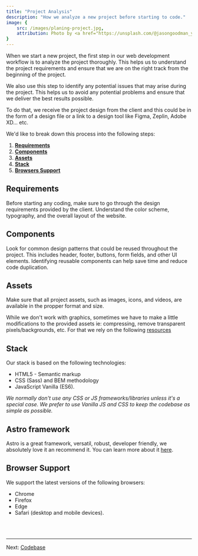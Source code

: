 ```yaml
---
title: "Project Analysis"
description: "How we analyze a new project before starting to code."
image: {
    src: /images/planing-project.jpg,
    attribution: Photo by <a href="https://unsplash.com/@jasongoodman_youxventures?utm_source=unsplash&utm_medium=referral&utm_content=creditCopyText">Jason Goodman</a> on <a href="https://unsplash.com/photos/Oalh2MojUuk?utm_source=unsplash&utm_medium=referral&utm_content=creditCopyText">Unsplash</a>
}
---
```


When we start a new project, the first step in our web development workflow is to analyze the project thoroughly. This helps us to understand the project requirements and ensure that we are on the right track from the beginning of the project.

We also use this step to identify any potential issues that may arise during the project. This helps us to avoid any potential problems and ensure that we deliver the best results possible.

To do that, we receive the project design from the client and this could be in the form of a design file or a link to a design tool like Figma, Zeplin, Adobe XD... etc.

We'd like to break down this process into the following steps:

1. **[Requirements](#requirements)**
2. **[Components](#components)**
3. **[Assets](#assets)**
4. **[Stack](#stack)**
5. **[Browsers Support](#browser-support)**

## Requirements
Before starting any coding, make sure to go through the design requirements provided by the client. Understand the color scheme, typography, and the overall layout of the website.

## Components
Look for common design patterns that could be reused throughout the project. This includes header, footer, buttons, form fields, and other UI elements. Identifying reusable components can help save time and reduce code duplication.

## Assets
Make sure that all project assets, such as images, icons, and videos, are available in the propper format and size.

While we don't work with graphics, sometimes we have to make a little modifications to the provided assets ie: compressing, remove transparent pixels/backgrounds, etc. For that we rely on the following [resources](/en/assets-compression)

## Stack
Our stack is based on the following technologies:
- HTML5 - Semantic markup
- CSS (Sass) and BEM methodology
- JavaScript Vanilla (ES6).

*We normally don't use any CSS or JS frameworks/libraries unless it's a special case. We prefer to use Vanilla JS and CSS to keep the codebase as simple as possible.*

## Astro framework

Astro is a great framework, versatil, robust, developer friendly, we absolutely love it an recommend it. You can learn more about it <a href="https://astro.build/" target="_blank">here</a>.

## Browser Support
We support the latest versions of the following browsers:
- Chrome
- Firefox
- Edge
- Safari (desktop and mobile devices).

<br /><br />
***
Next: [Codebase](/en/codebase)